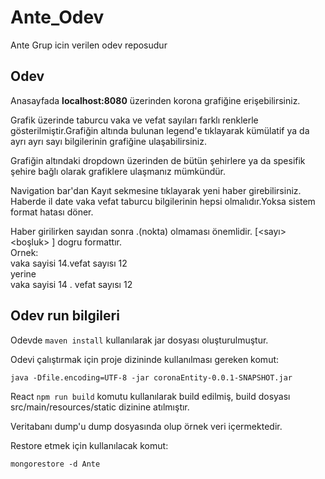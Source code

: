 # Ante_Odev
Ante Grup icin verilen odev reposudur

## Odev
Anasayfada **localhost:8080** üzerinden korona grafiğine erişebilirsiniz.

Grafik üzerinde taburcu vaka ve vefat sayıları farklı renklerle gösterilmiştir.Grafiğin altında bulunan legend'e tıklayarak kümülatif ya da ayrı ayrı sayı bilgilerinin grafiğine ulaşabilirsiniz.

Grafiğin altındaki dropdown üzerinden de bütün şehirlere ya da spesifik şehire bağlı olarak grafiklere ulaşmanız mümkündür.

Navigation bar'dan Kayıt sekmesine tıklayarak yeni haber girebilirsiniz. Haberde il date vaka vefat taburcu bilgilerinin hepsi olmalıdır.Yoksa sistem format hatası döner.

Haber girilirken sayıdan sonra .(nokta) olmaması önemlidir. [<sayı> <boşluk> <nokta>] dogru formattır. <br />
Ornek:<br /> vaka sayisi 14.vefat sayısı 12  <br />
yerine <br />
vaka sayisi 14 . vefat sayısı 12

## Odev run bilgileri

Odevde ``` maven install ``` kullanılarak jar dosyası oluşturulmuştur.

Odevi çalıştırmak için proje dizininde kullanılması gereken komut:

``` java -Dfile.encoding=UTF-8 -jar coronaEntity-0.0.1-SNAPSHOT.jar ```

React
``` npm run build ```
komutu kullanılarak build edilmiş, build dosyası src/main/resources/static dizinine atılmıştır.

Veritabanı dump'u dump dosyasında olup örnek veri içermektedir.

Restore etmek için kullanılacak komut:

```mongorestore -d Ante ```

